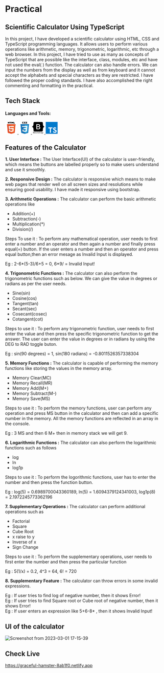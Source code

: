 # Practical
## Scientific Calculator Using TypeScript
In this project, I have developed a scientific calculator using HTML, CSS and TypeScript programming languages.
It allows users to perform various operations like arithmetic, memory, trigonometric, logarithmic, etc through a web browser.
In this project, I have tried to use as many as concepts of TypeScript that are possible like the interface, class, modules, etc and 
have not used the eval( ) function. The calculator can also handle errors. We can input the numbers from the display as well as 
from keyboard and it cannot accept the alphabets and special characters as they are restricted. I have followed the proper coding standards. 
I have also accomplished the right commenting and formatting in the practical.

## Tech Stack
<h4 align="left">Languages and Tools:</h4>
<p align="left">
    <a href="https://www.w3.org/html/" target="_blank" rel="noreferrer">
    <img src="https://raw.githubusercontent.com/devicons/devicon/master/icons/html5/html5-original-wordmark.svg" alt="html5" width="40" height="40"/> 
    </a>
  <a href="https://www.w3schools.com/css/" target="_blank" rel="noreferrer">
    <img src="https://raw.githubusercontent.com/devicons/devicon/master/icons/css3/css3-original-wordmark.svg" alt="css3" width="40" height="40"/> 
    </a>
  </a> 
  <a href="https://getbootstrap.com" target="_blank" rel="noreferrer">
  <img src="https://raw.githubusercontent.com/devicons/devicon/master/icons/bootstrap/bootstrap-plain-wordmark.svg" alt="bootstrap" width="40" height="40"/> 
  </a>
  <a href="https://www.typescriptlang.org/" target="_blank" rel="noreferrer"> 
  <img src="https://raw.githubusercontent.com/devicons/devicon/master/icons/typescript/typescript-original.svg" alt="typescript" width="40" height="40"/>
  </a>
</p>

## Features of the Calculator
<strong>1. User Interface :</strong> The User Interface(UI) of the calculator is user-friendly, which means the buttons are labelled properly so to make users understand and use it smoothly.

<strong>2. Responsive Design :</strong> The calculator is responsive which means to make web pages that render well on all screen sizes and resolutions while ensuring good usability.
I have made it responsive using bootstrap.

<strong>3. Arithmetic Operations :</strong> The calculator can perform the basic arithmetic operations like
<ul><li>Addition(+)</li>
<li>Subtraction(-)</li>
<li>Multiplication(*)</li>
<li>Division(/)</li></ul>
<p>Steps To use it : To perform any mathematical operation, user needs to first enter a number and an operator and then again a number and finally press  equal(=) button. If the user enters a number and then an operator and press equal button,then an error mesage as Invalid Input is displayed.</p>
<p>Eg : 2-6*(5-3)/6+5 = 0, 6*9/ = Invalid Input!</p>


<strong>4. Trigonometric Functions :</strong> The calculator can also perform the trigonometric functions such as below. We can give the value in degrees or radians as per the user needs.
<ul><li>Sine(sin)</li>
<li>Cosine(cos)</li>
<li>Tangent(tan)</li>
<li>Secant(sec)</li>
<li>Cosecant(cosec)</li>
<li>Cotangent(cot)</li></ul>
<p>Steps to use it : To perform any trigonometric function, user needs to first enter the value and then press the specific trigonometric function to get the answer. The user can enter the value in degrees or in radians by using the DEG to RAD toggle buton.</p>
<p>Eg : sin(90 degrees) = 1, sin(180 radians) = -0.8011526357338304</p>

<strong>5. Memory Functions :</strong> The calculator is capable of performing the memory functions like storing the values in the memory array.
<ul><li>Memory Clear(MC)</li>
<li>Memory Recall(MR)</li>
<li>Memory Add(M+)</li>
<li>Memory Subtract(M-)</li>
<li>Memory Save(MS)</li></ul>
<p>Steps to use it : To perform the memory functions, user can perform any operation and press MS button in the calculator and then can add a specific number in the memory. All the memory functions are reflected in an array in the console.</p>
<p>Eg : 3 MS and then 6 M+ then in memory stack we will get 9.</p>

<strong>6. Logarithmic Functions :</strong> The calculator can also perform the logarithmic functions such as follows
<ul><li>log</li>
<li>ln</li>
<li>log1p</li></ul>
<p>Steps to use it : To perform the logorithmic functions, user has to enter the number and then press the function button.</p>
<p>Eg : log(5) = 0.6989700043360189, ln(5) = 1.6094379124341003, log1p(8) = 2.1972245773362196</p>

<strong>7. Supplementary Operations :</strong> The calculator can perform additional operations such as 
<ul><li>Factorial</li>
<li>Square</li>
<li>Cube Root</li>
<li>x raise to y</li>
<li>Inverse of x</li>
<li>Sign Change</li></ul>
<p>Steps to use it : To perform the supplementary operations, user needs to first enter the number and then press the particular function</p>
<p>Eg : 5(1/x) = 0.2, 4^3 = 64, 6! = 720</p>

<strong>8. Supplementary Feature :</strong> The calculator can throw errors in some invalid expressions.
<p>
Eg : If user tries to find log of negative number, then it shows Error!<br>
Eg : If user tries to find Square root or Cube root of negative number, then it shows Error!<br>
Eg : If user enters an expression like 5+6-8* , then it shows Invalid Input!
</p>


## UI of the calculator
![Screenshot from 2023-03-01 17-15-39](https://user-images.githubusercontent.com/122269010/222130570-dbe2a39e-7fa0-4d9a-97f1-ca65638ae73b.png)


## Check Live
https://graceful-hamster-8ab1f0.netlify.app
 

